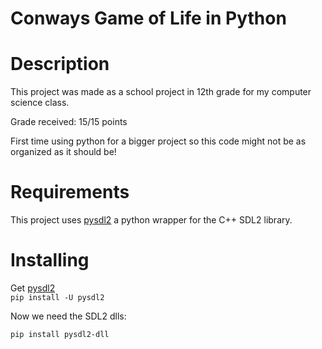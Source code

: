 # Conways Game of Life in Python

# Description
This project was made as a school project in 12th grade for my computer science class.

Grade received: 15/15 points

First time using python for a bigger project so this code might not be as organized as it should be!
# Requirements
This project uses [pysdl2](https://pypi.org/project/PySDL2/) a python wrapper for the C++ SDL2 library.

# Installing
Get [pysdl2](https://pypi.org/project/PySDL2/) <br>
```pip install -U pysdl2``` <br>

Now we need the SDL2 dlls: <br>

```pip install pysdl2-dll```
